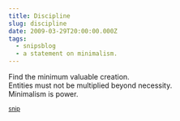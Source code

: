 ```yaml
---
title: Discipline
slug: discipline
date: 2009-03-29T20:00:00.000Z
tags:
  - snipsblog
  - a statement on minimalism.
---
```

Find the minimum valuable creation.  
Entities must not be multiplied beyond necessity.  
Minimalism is power.

<small>[snip](https://github.com/isaacs/snips)</small>

